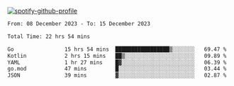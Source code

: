 [![spotify-github-profile](https://spotify-github-profile.vercel.app/api/view?uid=313pysyt3uxkjdidtiuvzf7nrnnu&cover_image=true&theme=natemoo-re&show_offline=false&background_color=121212&interchange=false&bar_color=53b14f&bar_color_cover=false)](https://spotify-github-profile.vercel.app/api/view?uid=313pysyt3uxkjdidtiuvzf7nrnnu&redirect=true)

<!--START_SECTION:waka-->

```txt
From: 08 December 2023 - To: 15 December 2023

Total Time: 22 hrs 54 mins

Go                15 hrs 54 mins  █████████████████▒░░░░░░░   69.47 %
Kotlin            2 hrs 15 mins   ██▒░░░░░░░░░░░░░░░░░░░░░░   09.89 %
YAML              1 hr 27 mins    █▓░░░░░░░░░░░░░░░░░░░░░░░   06.39 %
go.mod            47 mins         █░░░░░░░░░░░░░░░░░░░░░░░░   03.44 %
JSON              39 mins         ▓░░░░░░░░░░░░░░░░░░░░░░░░   02.87 %
```

<!--END_SECTION:waka-->